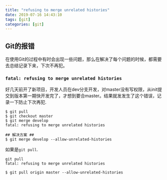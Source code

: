 ```yaml
---
title: "refusing to merge unrelated histories"
date: 2019-07-16 14:43:10
tags: [git]
categories: [git]
---
```


## Git的报错

在使用Git的过程中有时会出现一些问题，那么在解决了每个问题的时候，都需要去总结记录下来，下次不再犯。

### `fatal: refusing to merge unrelated histories`

好几天前开了新项目，开发人员在dev分支开发，对master没有写权限，从init提交到版本第一期快开发完了，才想到要合master。结果就发发生了这个错误，记录一下防止下次再犯.

```
$ git pull
$ git checkout master
$ git merge develop
fatal: refusing to merge unrelated histories

## 解决方案 ##
$ git merge develop --allow-unrelated-histories
```

如果是`git pull`.

```
git pull
fatal: refusing to merge unrelated histories 

$ git pull origin master --allow-unrelated-histories
```

